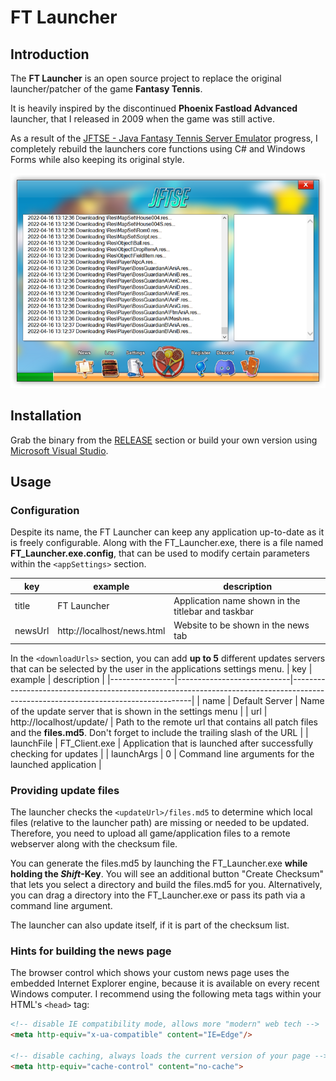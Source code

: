 # FT Launcher

## Introduction

The **FT Launcher** is an open source project to replace the original launcher/patcher of the game **Fantasy Tennis**.

It is heavily inspired by the discontinued **Phoenix Fastload Advanced** launcher, that I released in 2009 when the game was still active.

As a result of the [JFTSE - Java Fantasy Tennis Server Emulator](https://github.com/sstokic-tgm/JFTSE) progress, I completely rebuild the launchers core functions using C# and Windows Forms while also keeping its original style.

![FT Launcher Screenshot](misc/launcher-screenshot.png)

## Installation

Grab the binary from the [RELEASE](https://github.com/WongKit/FT-Launcher/releases) section or build your own version using [Microsoft Visual Studio](https://visualstudio.microsoft.com/).

## Usage

### Configuration

Despite its name, the FT Launcher can keep any application up-to-date as it is freely configurable. Along with the FT_Launcher.exe, there is a file named **FT_Launcher.exe.config**, that can be used to modify certain parameters within the `<appSettings>` section.

| key            | example                    | description                                                                                                                       |
|----------------|----------------------------|-----------------------------------------------------------------------------------------------------------------------------------|
| title          | FT Launcher                | Application name shown in the titlebar and taskbar                                                                                |
| newsUrl        | http://localhost/news.html | Website to be shown in the news tab                                                                                               |

In the `<downloadUrls>` section, you can add **up to 5** different updates servers that can be selected by the user in the applications settings menu.
| key            | example                    | description                                                                                                                       |
|----------------|----------------------------|-----------------------------------------------------------------------------------------------------------------------------------|
| name           | Default Server             | Name of the update server that is shown in the settings menu                                                                      |
| url            | http://localhost/update/   | Path to the remote url that contains all patch files and the **files.md5**. Don't forget to include the trailing slash of the URL |
| launchFile     | FT_Client.exe              | Application that is launched after successfully checking for updates                                                              |
| launchArgs     | 0                          | Command line arguments for the launched application                                                                               |

### Providing update files

The launcher checks the `<updateUrl>/files.md5` to determine which local files (relative to the launcher path) are missing or needed to be updated. Therefore, you need to upload all game/application files to a remote webserver along with the checksum file.

You can generate the files.md5 by launching the FT_Launcher.exe **while holding the *Shift*-Key**. You will see an additional button "Create Checksum" that lets you select a directory and build the files.md5 for you. Alternatively, you can drag a directory into the FT_Launcher.exe or pass its path via a command line argument.

The launcher can also update itself, if it is part of the checksum list.

### Hints for building the news page

The browser control which shows your custom news page uses the embedded Internet Explorer engine, because it is available on every recent Windows computer. I recommend using the following meta tags within your HTML's `<head>` tag:

```html
<!-- disable IE compatibility mode, allows more "modern" web tech -->
<meta http-equiv="x-ua-compatible" content="IE=Edge"/>

<!-- disable caching, always loads the current version of your page -->
<meta http-equiv="cache-control" content="no-cache">
```